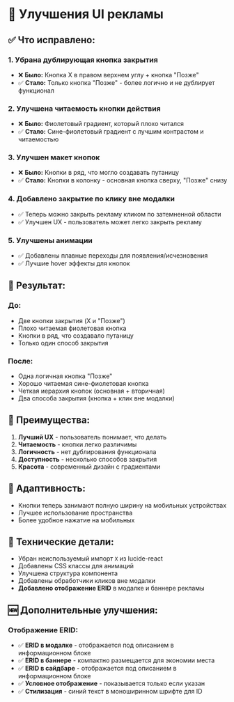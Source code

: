 # 🎨 Улучшения UI рекламы

## ✅ Что исправлено:

### 1. **Убрана дублирующая кнопка закрытия**
- ❌ **Было:** Кнопка X в правом верхнем углу + кнопка "Позже"
- ✅ **Стало:** Только кнопка "Позже" - более логично и не дублирует функционал

### 2. **Улучшена читаемость кнопки действия**
- ❌ **Было:** Фиолетовый градиент, который плохо читался
- ✅ **Стало:** Сине-фиолетовый градиент с лучшим контрастом и читаемостью

### 3. **Улучшен макет кнопок**
- ❌ **Было:** Кнопки в ряд, что могло создавать путаницу
- ✅ **Стало:** Кнопки в колонку - основная кнопка сверху, "Позже" снизу

### 4. **Добавлено закрытие по клику вне модалки**
- ✅ Теперь можно закрыть рекламу кликом по затемненной области
- ✅ Улучшен UX - пользователь может легко закрыть рекламу

### 5. **Улучшены анимации**
- ✅ Добавлены плавные переходы для появления/исчезновения
- ✅ Лучшие hover эффекты для кнопок

## 🎯 Результат:

### **До:**
- Две кнопки закрытия (X и "Позже")
- Плохо читаемая фиолетовая кнопка
- Кнопки в ряд, что создавало путаницу
- Только один способ закрытия

### **После:**
- Одна логичная кнопка "Позже"
- Хорошо читаемая сине-фиолетовая кнопка
- Четкая иерархия кнопок (основная + вторичная)
- Два способа закрытия (кнопка + клик вне модалки)

## 🚀 Преимущества:

1. **Лучший UX** - пользователь понимает, что делать
2. **Читаемость** - кнопки легко различимы
3. **Логичность** - нет дублирования функционала
4. **Доступность** - несколько способов закрытия
5. **Красота** - современный дизайн с градиентами

## 📱 Адаптивность:

- Кнопки теперь занимают полную ширину на мобильных устройствах
- Лучшее использование пространства
- Более удобное нажатие на мобильных

## 🔧 Технические детали:

- Убран неиспользуемый импорт `X` из lucide-react
- Добавлены CSS классы для анимаций
- Улучшена структура компонента
- Добавлены обработчики кликов вне модалки
- **Добавлено отображение ERID** в модалке и баннере рекламы

## 🆕 Дополнительные улучшения:

### **Отображение ERID:**
- ✅ **ERID в модалке** - отображается под описанием в информационном блоке
- ✅ **ERID в баннере** - компактно размещается для экономии места
- ✅ **ERID в сайдбаре** - отображается под описанием в информационном блоке
- ✅ **Условное отображение** - показывается только если указан
- ✅ **Стилизация** - синий текст в моноширинном шрифте для ID
